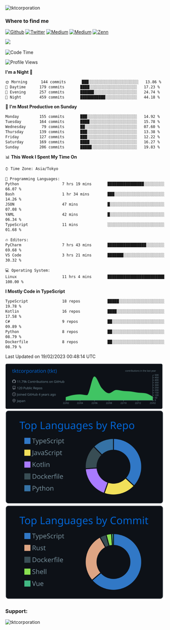 <p align="left"> <img src="https://komarev.com/ghpvc/?username=tktcorporation&label=Profile%20views&color=0e75b6&style=flat" alt="tktcorporation" /> </p>

<h3>Where to find me</h3>
<p>
<a href="https://github.com/tktcorporation" target="_blank"><img alt="Github" src="https://img.shields.io/badge/GitHub-%2312100E.svg?&style=for-the-badge&logo=Github&logoColor=white" /></a>
<a href="https://twitter.com/tktcorporation" target="_blank"><img alt="Twitter" src="https://img.shields.io/badge/twitter-%231DA1F2.svg?&style=for-the-badge&logo=twitter&logoColor=white" /></a>
<a href="https://www.linkedin.com/in/tktcorporation" target="_blank"><img alt="Medium" src="https://img.shields.io/badge/linkdin-0a66c2.svg?&style=for-the-badge&logo=linkedin&logoColor=white" /></a>
<a href="https://qiita.com/tktcorporation" target="_blank"><img alt="Medium" src="https://img.shields.io/badge/qiita-55C500.svg?&style=for-the-badge&logo=qiita&logoColor=white" /></a>
<a href="https://zenn.dev/tktcorporation" target="_blank"><img alt="Zenn" src="https://img.shields.io/badge/Zenn-3EA8FF.svg?&style=for-the-badge&logo=Zenn&logoColor=white" /></a>
</p>

<!--START_SECTION:lapras-card-->
<a href="https://lapras.com/public/tktcorporation" target="_blank" rel="noopener noreferrer"><img src="https://lapras-card-generator.vercel.app/api/svg?e=3.89&b=3.48&i=3.59&b1=%23232323&b2=%236d6d6d&i1=%23212121&i2=%23818181&l=en" width="400" ></a>
<!--END_SECTION:lapras-card-->
  
<!--START_SECTION:waka-->
![Code Time](http://img.shields.io/badge/Code%20Time-878%20hrs%2051%20mins-blue)

![Profile Views](http://img.shields.io/badge/Profile%20Views-0-blue)

**I'm a Night 🦉** 

```text
🌞 Morning      144 commits       ███░░░░░░░░░░░░░░░░░░░░░░   13.86 % 
🌆 Daytime      179 commits       ████░░░░░░░░░░░░░░░░░░░░░   17.23 % 
🌃 Evening      257 commits       ██████░░░░░░░░░░░░░░░░░░░   24.74 % 
🌙 Night        459 commits       ███████████░░░░░░░░░░░░░░   44.18 % 

```
📅 **I'm Most Productive on Sunday** 

```text
Monday         155 commits       ███░░░░░░░░░░░░░░░░░░░░░░   14.92 % 
Tuesday        164 commits       ████░░░░░░░░░░░░░░░░░░░░░   15.78 % 
Wednesday       79 commits       ██░░░░░░░░░░░░░░░░░░░░░░░   07.60 % 
Thursday       139 commits       ███░░░░░░░░░░░░░░░░░░░░░░   13.38 % 
Friday         127 commits       ███░░░░░░░░░░░░░░░░░░░░░░   12.22 % 
Saturday       169 commits       ████░░░░░░░░░░░░░░░░░░░░░   16.27 % 
Sunday         206 commits       █████░░░░░░░░░░░░░░░░░░░░   19.83 % 

```


📊 **This Week I Spent My Time On** 

```text
⌚︎ Time Zone: Asia/Tokyo

💬 Programming Languages: 
Python                   7 hrs 19 mins       ████████████████░░░░░░░░░   66.07 % 
Bash                     1 hr 34 mins        ███░░░░░░░░░░░░░░░░░░░░░░   14.26 % 
JSON                     47 mins             █░░░░░░░░░░░░░░░░░░░░░░░░   07.08 % 
YAML                     42 mins             █░░░░░░░░░░░░░░░░░░░░░░░░   06.34 % 
TypeScript               11 mins             ░░░░░░░░░░░░░░░░░░░░░░░░░   01.68 % 

🔥 Editors: 
PyCharm                  7 hrs 43 mins       █████████████████░░░░░░░░   69.68 % 
VS Code                  3 hrs 21 mins       ███████░░░░░░░░░░░░░░░░░░   30.32 % 

💻 Operating System: 
Linux                    11 hrs 4 mins       █████████████████████████   100.00 % 

```

**I Mostly Code in TypeScript** 

```text
TypeScript               18 repos            █████░░░░░░░░░░░░░░░░░░░░   19.78 % 
Kotlin                   16 repos            ████░░░░░░░░░░░░░░░░░░░░░   17.58 % 
C#                       9 repos             ██░░░░░░░░░░░░░░░░░░░░░░░   09.89 % 
Python                   8 repos             ██░░░░░░░░░░░░░░░░░░░░░░░   08.79 % 
Dockerfile               8 repos             ██░░░░░░░░░░░░░░░░░░░░░░░   08.79 % 

```



 Last Updated on 19/02/2023 00:48:14 UTC
<!--END_SECTION:waka-->

[![](https://raw.githubusercontent.com/tktcorporation/tktcorporation/master/profile-summary-card-output/github_dark/0-profile-details.svg)](https://github.com/vn7n24fzkq/github-profile-summary-cards)
[![](https://raw.githubusercontent.com/tktcorporation/tktcorporation/master/profile-summary-card-output/github_dark/1-repos-per-language.svg)](https://github.com/vn7n24fzkq/github-profile-summary-cards) [![](https://raw.githubusercontent.com/tktcorporation/tktcorporation/master/profile-summary-card-output/github_dark/2-most-commit-language.svg)](https://github.com/vn7n24fzkq/github-profile-summary-cards)

<h3 align="left">Support:</h3>
<p><a href="https://www.buymeacoffee.com/tktcorporation"> <img align="left" src="https://cdn.buymeacoffee.com/buttons/v2/default-yellow.png" height="50" width="210" alt="tktcorporation" /></a></p><br><br>
